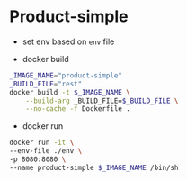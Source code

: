 # Product-simple

- set env based on `env` file

- docker build
```sh
_IMAGE_NAME="product-simple"
_BUILD_FILE="rest"
docker build -t $_IMAGE_NAME \
	--build-arg _BUILD_FILE=$_BUILD_FILE \
	--no-cache -f Dockerfile .
```

- docker run
```sh
docker run -it \
--env-file ./env \
-p 8080:8080 \
--name product-simple $_IMAGE_NAME /bin/sh
```